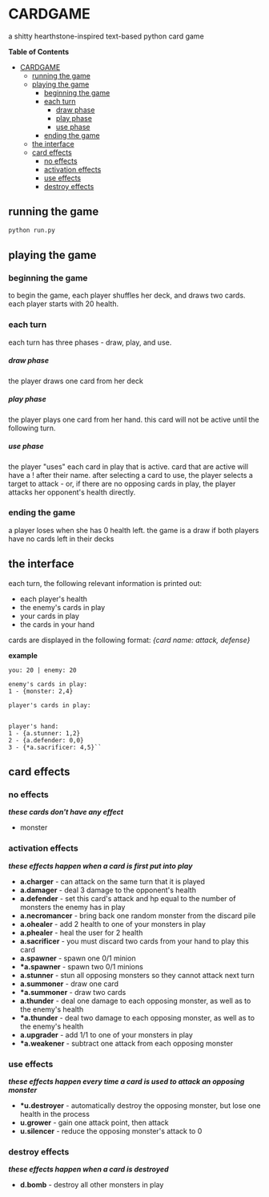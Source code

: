# CARDGAME
a shitty hearthstone-inspired text-based python card game

**Table of Contents**

- [CARDGAME](#)
	- [running the game](#running-the-game)
	- [playing the game](#playing-the-game)
		- [beginning the game](#beginning-the-game)
		- [each turn](#each-turn)
			- [draw phase](#draw-phase)
			- [play phase](#play-phase)
			- [use phase](#use-phase)
		- [ending the game](#ending-the-game)
	- [the interface](#the-interface)
	- [card effects](#card-effects)
		- [no effects](#no-effects)
		- [activation effects](#activation-effects)
		- [use effects](#use-effects)
		- [destroy effects](#destroy-effects)

## running the game
```bash
python run.py
```
## playing the game
### beginning the game
to begin the game, each player shuffles her deck, and draws two cards. each player starts with 20 health.
### each turn
each turn has three phases - draw, play, and use.
##### draw phase
the player draws one card from her deck
##### play phase
the player plays one card from her hand. this card will not be active until the following turn.
##### use phase
the player "uses" each card in play that is active. card that are active will have a ! after their name.
after selecting a card to use, the player selects a target to attack - or, if there are no opposing cards in play, the player attacks her opponent's health directly.
### ending the game
a player loses when she has 0 health left. the game is a draw if both players have no cards left in their decks

## the interface
each turn, the following relevant information is printed out:
* each player's health
* the enemy's cards in play
* your cards in play
* the cards in your hand

cards are displayed in the following format:
*{card name: attack, defense}*

**example**
```
you: 20 | enemy: 20

enemy's cards in play:
1 - {monster: 2,4}

player's cards in play:


player's hand:
1 - {a.stunner: 1,2}
2 - {a.defender: 0,0}
3 - {*a.sacrificer: 4,5}``
```


## card effects
### no effects
***these cards don't have any effect***
* monster

### activation effects
***these effects happen when a card is first put into play***
* **a.charger** - can attack on the same turn that it is played
* **a.damager** - deal 3 damage to the opponent's health
* **a.defender** - set this card's attack and hp equal to the number of monsters the enemy has in play
* **a.necromancer** - bring back one random monster from the discard pile
* **a.ohealer** - add 2 health to one of your monsters in play
* **a.phealer** - heal the user for 2 health
* **a.sacrificer** - you must discard two cards from your hand to play this card
* **a.spawner** - spawn one 0/1 minion
* **\*a.spawner** - spawn two 0/1 minions
* **a.stunner** - stun all opposing monsters so they cannot attack next turn
* **a.summoner** - draw one card
* **\*a.summoner** - draw two cards
* **a.thunder** - deal one damage to each opposing monster, as well as to the enemy's health
* **\*a.thunder** - deal two damage to each opposing monster, as well as to the enemy's health
* **a.upgrader** - add 1/1 to one of your monsters in play
* **\*a.weakener** - subtract one attack from each opposing monster

### use effects
***these effects happen every time a card is used to attack an opposing monster***
* **\*u.destroyer** - automatically destroy the opposing monster, but lose one health in the process
* **u.grower** - gain one attack point, then attack
* **u.silencer** - reduce the opposing monster's attack to 0

### destroy effects
***these effects happen when a card is destroyed***
* **d.bomb** - destroy all other monsters in play
